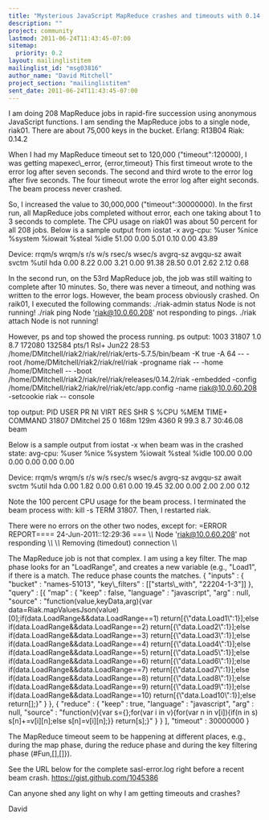 ```yaml
---
title: "Mysterious JavaScript MapReduce crashes and timeouts with 0.14.2"
description: ""
project: community
lastmod: 2011-06-24T11:43:45-07:00
sitemap:
  priority: 0.2
layout: mailinglistitem
mailinglist_id: "msg03816"
author_name: "David Mitchell"
project_section: "mailinglistitem"
sent_date: 2011-06-24T11:43:45-07:00
---
```



I am doing 208 MapReduce jobs in rapid-fire succession using anonymous 
JavaScript functions. I am sending the MapReduce jobs to a single node, 
riak01. There are about 75,000 keys in the bucket.
Erlang: R13B04
Riak: 0.14.2

When I had my MapReduce timeout set to 120,000 ("timeout":120000), I was getting
mapexec\\_error, {error,timeout}
This first timeout wrote to the error log after seven seconds. The second and 
third wrote to the error log after five seconds. The four timeout wrote the 
error log after eight seconds. The beam process never crashed.

So, I increased the value to 30,000,000 ("timeout":30000000). In the first 
run, all MapReduce jobs completed without error, each one taking about 1 to 3 
seconds to complete.
The CPU usage on riak01 was about 50 percent for all 208 jobs.
Below is a sample output from iostat -x
avg-cpu: %user %nice %system %iowait %steal %idle
 51.00 0.00 5.01 0.10 0.00 43.89

Device: rrqm/s wrqm/s r/s w/s rsec/s wsec/s avgrq-sz 
avgqu-sz await svctm %util
hda 0.00 8.22 0.00 3.21 0.00 91.38 28.50 
0.01 2.62 2.12 0.68

In the second run, on the 53rd MapReduce job, the job was still waiting to 
complete after 10 minutes. So, there was never a timeout, and nothing was 
written to the error logs. However, the beam process obviously crashed. On 
raik01, I executed the following commands:
./riak-admin status
Node is not running!
./riak ping
Node 'riak@10.0.60.208' not responding to pings.
./riak attach
Node is not running!

However, ps and top showed the process running.
ps output:
1003 31807 1.0 8.7 172080 132584 pts/1 Rsl+ Jun22 28:53 
/home/DMitchell/riak2/riak/rel/riak/erts-5.7.5/bin/beam -K true -A 64 -- -root 
/home/DMitchell/riak2/riak/rel/riak -progname riak -- -home /home/DMitchell -- 
-boot /home/DMitchell/riak2/riak/rel/riak/releases/0.14.2/riak -embedded 
-config /home/DMitchell/riak2/riak/rel/riak/etc/app.config -name 
riak@10.0.60.208 -setcookie riak -- console

top output:
 PID USER PR NI VIRT RES SHR S %CPU %MEM TIME+ COMMAND
31807 DMitchel 25 0 168m 129m 4360 R 99.3 8.7 30:46.08 beam

Below is a sample output from iostat -x when beam was in the crashed state:
avg-cpu: %user %nice %system %iowait %steal %idle
 100.00 0.00 0.00 0.00 0.00 0.00

Device: rrqm/s wrqm/s r/s w/s rsec/s wsec/s avgrq-sz 
avgqu-sz await svctm %util
hda 0.00 1.82 0.00 0.61 0.00 19.45 32.00 
0.00 2.00 2.00 0.12

Note the 100 percent CPU usage for the beam process. I terminated the beam 
process with: kill -s TERM 31807. Then, I restarted riak.

There were no errors on the other two nodes, except for:
=ERROR REPORT==== 24-Jun-2011::12:29:36 ===
\\*\\* Node 'riak@10.0.60.208' not responding \\*\\*
\\*\\* Removing (timedout) connection \\*\\*

The MapReduce job is not that complex. I am using a key filter. The map phase 
looks for an "LoadRange", and creates a new variable (e.g., "Load1", if there 
is a match. The reduce phase counts the matches.
{
 "inputs" : {
 "bucket" : "names-51013",
 "key\\_filters" : [["starts\\_with", "22204-1-3"]]
 },
 "query" : [{
 "map" : {
 "keep" : false,
 "language" : 
"javascript",
 "arg" : null,
 "source" : 
"function(value,keyData,arg){var 
data=Riak.mapValuesJson(value)[0];if(data.LoadRange&&data.LoadRange==1) 
return[{\\"data.Load1\\":1}];else if(data.LoadRange&&data.LoadRange==2) 
return[{\\"data.Load2\\":1}];else if(data.LoadRange&&data.LoadRange==3) 
return[{\\"data.Load3\\":1}];else if(data.LoadRange&&data.LoadRange==4) 
return[{\\"data.Load4\\":1}];else if(data.LoadRange&&data.LoadRange==5) 
return[{\\"data.Load5\\":1}];else if(data.LoadRange&&data.LoadRange==6) 
return[{\\"data.Load6\\":1}];else if(data.LoadRange&&data.LoadRange==7) 
return[{\\"data.Load7\\":1}];else if(data.LoadRange&&data.LoadRange==8) 
return[{\\"data.Load8\\":1}];else if(data.LoadRange&&data.LoadRange==9) 
return[{\\"data.Load9\\":1}];else if(data.LoadRange&&data.LoadRange==10) 
return[{\\"data.Load10\\":1}];else return[];}"
 }
 }, {
 "reduce" : {
 "keep" : true,
 "language" : 
"javascript",
 "arg" : null,
 "source" : 
"function(v){var s={};for(var i in v){for(var n in v[i]){if(n in s) 
s[n]+=v[i][n];else s[n]=v[i][n];}} return[s];}"
 }
 }
 ],
 "timeout" : 30000000
}


The MapReduce timeout seem to be happening at different places, e.g., during 
the map phase, during the reduce phase and during the key filtering phase 
(#Fun,[],[]}).

See the URL below for the complete sasl-error.log right before a recent beam 
crash.
https://gist.github.com/1045386

Can anyone shed any light on why I am getting timeouts and crashes?

David
